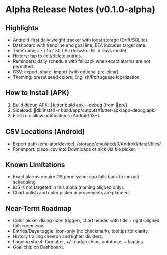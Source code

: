 # Alpha Release Notes (v0.1.0-alpha)

## Highlights
- Android-first daily weight tracker with local storage (Drift/SQLite).
- Dashboard with trendline and goal line; ETA includes target date.
- Timeframes: 7 / 15 / 30 / All (forward-fill in Days mode).
- History: tap to edit/delete entries.
- Reminders: daily schedule with fallback when exact alarms are not permitted.
- CSV: export, share, import (with optional pre-clear).
- Theming: preset seed colors; English/Portuguese localization.

## How to Install (APK)
1. Build debug APK: lutter build apk --debug (from pp/).
2. Sideload: db install -r build/app/outputs/flutter-apk/app-debug.apk.
3. First run: allow notifications (Android 13+).

## CSV Locations (Android)
- Export path (emulator/device): /storage/emulated/0/Android/data/<applicationId>/files/.
- For import: place .csv into Downloads or pick via file picker.

## Known Limitations
- Exact alarms require OS permission; app falls back to inexact scheduling.
- iOS is not targeted in this alpha (naming aligned only).
- Chart polish and color picker improvements are planned.

## Near-Term Roadmap
- Color picker dialog (icon trigger), chart header with title + right-aligned fullscreen icon.
- Entries/Days toggle: icon-only (no checkmark), tooltips for clarity.
- History trailing chevron and lighter dividers.
- Logging sheet: formatter, +/- nudge chips, autofocus + haptics.
- Goal chip on Dashboard.